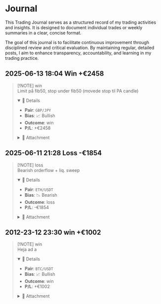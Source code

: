 # Journal

This Trading Journal serves as a structured record of my trading activities and insights. It is designed to document individual trades or weekly summaries in a clear, concise format.

The goal of this journal is to facilitate continuous improvement through disciplined review and critical evaluation. By maintaining regular, detailed posts, I aim to enhance transparency, accountability, and learning in my trading practice.

<JournalSummary />


## 2025-06-13 18:04 <span class="win">Win +€2458</span>
> [!NOTE] <span class="win">win</span>  
> Limit på fib50, stop under fib50 (movede stop til PA candle)  
> 
> <details open>
> <summary>📂 Details</summary>
> 
> * **Pair**: <code>GBP/JPY</code>
> * **Bias**: 📈 Bullish
> * **Outcome**: <span class="win">win</span>
> * **P/L**: <span class="pl-circle">+€2458</span>
> 
> </details>
> 
> <details>
> <summary>📎 Attachment</summary>
> <img src="/images/13062025 GBPJPY1.png" alt="FTMO Challenge Passed" style="max-width: 300px; margin-top: 0.5rem;" />
> </details>

## 2025-06-11 21:28 <span class="loss">Loss -€1854</span>
> [!NOTE] <span class="loss">loss</span>  
> Bearish orderflow + liq. sweep  
> 
> <details open>
> <summary>📂 Details</summary>
> 
> * **Pair**: <code>ETH/USDT</code>
> * **Bias**: 📉 Bearish
> * **Outcome**: <span class="loss">loss</span>
> * **P/L**: <span class="pl-circle pl-negative">-€1854</span>
> 
> </details>
> 
> <details>
> <summary>📎 Attachment</summary>
> <img src="/images/ftmo-challenge-passed.png" alt="FTMO Challenge Passed" style="max-width: 300px; margin-top: 0.5rem;" />


## 2012-23-12 23:30 <span class="win">win +€1002</span>
> [!NOTE] <span class="win">win</span>  
> Heja ad a  
> 
> <details open>
> <summary>📂 Details</summary>
> 
> * **Pair**: <code>BTC/USDT</code>
> * **Bias**: 📈 Bullish
> * **Outcome**: <span class="win">win</span>
> * **P/L**: <span class="pl-circle">+€1002</span>
> 
> </details>
> 
> <details>
> <summary>📎 Attachment</summary>
> <img src="/images/ftmo-challenge-passed.png" alt="FTMO Challenge Passed" style="max-width: 300px; margin-top: 0.5rem;" />
> </details>

